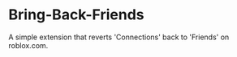 # Bring-Back-Friends
A simple extension that reverts 'Connections' back to 'Friends' on roblox.com.
